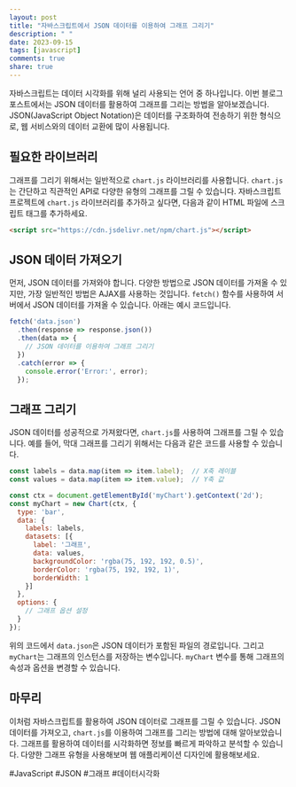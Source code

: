 ```yaml
---
layout: post
title: "자바스크립트에서 JSON 데이터를 이용하여 그래프 그리기"
description: " "
date: 2023-09-15
tags: [javascript]
comments: true
share: true
---
```


자바스크립트는 데이터 시각화를 위해 널리 사용되는 언어 중 하나입니다. 이번 블로그 포스트에서는 JSON 데이터를 활용하여 그래프를 그리는 방법을 알아보겠습니다. JSON(JavaScript Object Notation)은 데이터를 구조화하여 전송하기 위한 형식으로, 웹 서비스와의 데이터 교환에 많이 사용됩니다.

## 필요한 라이브러리

그래프를 그리기 위해서는 일반적으로 `chart.js` 라이브러리를 사용합니다. `chart.js`는 간단하고 직관적인 API로 다양한 유형의 그래프를 그릴 수 있습니다. 자바스크립트 프로젝트에 `chart.js` 라이브러리를 추가하고 싶다면, 다음과 같이 HTML 파일에 스크립트 태그를 추가하세요.

```html
<script src="https://cdn.jsdelivr.net/npm/chart.js"></script>
```

## JSON 데이터 가져오기

먼저, JSON 데이터를 가져와야 합니다. 다양한 방법으로 JSON 데이터를 가져올 수 있지만, 가장 일반적인 방법은 AJAX를 사용하는 것입니다. `fetch()` 함수를 사용하여 서버에서 JSON 데이터를 가져올 수 있습니다. 아래는 예시 코드입니다.

```javascript
fetch('data.json')
  .then(response => response.json())
  .then(data => {
    // JSON 데이터를 이용하여 그래프 그리기
  })
  .catch(error => {
    console.error('Error:', error);
  });
```

## 그래프 그리기

JSON 데이터를 성공적으로 가져왔다면, `chart.js`를 사용하여 그래프를 그릴 수 있습니다. 예를 들어, 막대 그래프를 그리기 위해서는 다음과 같은 코드를 사용할 수 있습니다.

```javascript
const labels = data.map(item => item.label);  // X축 레이블
const values = data.map(item => item.value);  // Y축 값

const ctx = document.getElementById('myChart').getContext('2d');
const myChart = new Chart(ctx, {
  type: 'bar',
  data: {
    labels: labels,
    datasets: [{
      label: '그래프',
      data: values,
      backgroundColor: 'rgba(75, 192, 192, 0.5)',
      borderColor: 'rgba(75, 192, 192, 1)',
      borderWidth: 1
    }]
  },
  options: {
    // 그래프 옵션 설정
  }
});
```

위의 코드에서 `data.json`은 JSON 데이터가 포함된 파일의 경로입니다. 그리고 `myChart`는 그래프의 인스턴스를 저장하는 변수입니다. `myChart` 변수를 통해 그래프의 속성과 옵션을 변경할 수 있습니다.

## 마무리

이처럼 자바스크립트를 활용하여 JSON 데이터로 그래프를 그릴 수 있습니다. JSON 데이터를 가져오고, `chart.js`를 이용하여 그래프를 그리는 방법에 대해 알아보았습니다. 그래프를 활용하여 데이터를 시각화하면 정보를 빠르게 파악하고 분석할 수 있습니다. 다양한 그래프 유형을 사용해보며 웹 애플리케이션 디자인에 활용해보세요.

#JavaScript #JSON #그래프 #데이터시각화